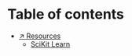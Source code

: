 # Table of contents

* [↗️ Resources](README.md)
  * [SciKit Learn](https://scikit-learn.org/stable/)

